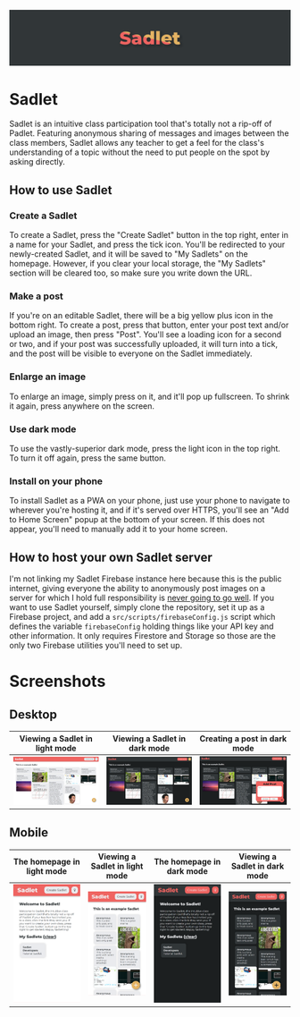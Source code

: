 ![Sadlet Banner](assets/banner.png)

# Sadlet
Sadlet is an intuitive class participation tool that's totally not a rip-off of Padlet. Featuring anonymous sharing of messages and images between the class members, Sadlet allows any teacher to get a feel for the class's understanding of a topic without the need to put people on the spot by asking directly.

## How to use Sadlet

### Create a Sadlet
To create a Sadlet, press the "Create Sadlet" button in the top right, enter in a name for your Sadlet, and press the tick icon. You'll be redirected to your newly-created Sadlet, and it will be saved to "My Sadlets" on the homepage. However, if you clear your local storage, the "My Sadlets" section will be cleared too, so make sure you write down the URL.
### Make a post
If you're on an editable Sadlet, there will be a big yellow plus icon in the bottom right. To create a post, press that button, enter your post text and/or upload an image, then press "Post". You'll see a loading icon for a second or two, and if your post was successfully uploaded, it will turn into a tick, and the post will be visible to everyone on the Sadlet immediately.
### Enlarge an image
To enlarge an image, simply press on it, and it'll pop up fullscreen. To shrink it again, press anywhere on the screen.
### Use dark mode
To use the vastly-superior dark mode, press the light icon in the top right. To turn it off again, press the same button.
### Install on your phone
To install Sadlet as a PWA on your phone, just use your phone to navigate to wherever you're hosting it, and if it's served over HTTPS, you'll see an "Add to Home Screen" popup at the bottom of your screen. If this does not appear, you'll need to manually add it to your home screen.

## How to host your own Sadlet server
I'm not linking my Sadlet Firebase instance here because this is the public internet, giving everyone the ability to anonymously post images on a server for which I hold full responsibility is [never going to go well](https://www.youtube.com/watch?v=CHO316LKnZw). If you want to use Sadlet yourself, simply clone the repository, set it up as a Firebase project, and add a `src/scripts/firebaseConfig.js` script which defines the variable `firebaseConfig` holding things like your API key and other information. It only requires Firestore and Storage so those are the only two Firebase utilities you'll need to set up.

# Screenshots
## Desktop
| Viewing a Sadlet in light mode | Viewing a Sadlet in dark mode | Creating a post in dark mode |
| --- | --- | --- |
| ![Sadlet Desktop Light](assets/screenshot_sadlet_desktop.png) | ![Sadlet Desktop Dark](assets/screenshot_sadlet_dark_desktop.png) | ![Sadlet Create Post UI Dark](assets/screenshot_createUI_desktop.png) |

## Mobile
| The homepage in light mode | Viewing a Sadlet in light mode | The homepage in dark mode | Viewing a Sadlet in dark mode |
| --- | --- | --- | --- |
| ![Homepage Mobile Light](assets/screenshot_homepage.png) | ![Sadlet Mobile Light](assets/screenshot_sadlet.png) | ![Homepage Mobile Dark](assets/screenshot_homepage_dark.png) | ![Sadlet Mobile Dark](assets/screenshot_sadlet_dark.png) |